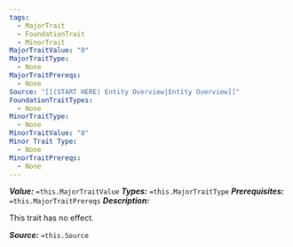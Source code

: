 ```yaml
---
tags:
  - MajorTrait
  - FoundationTrait
  - MinorTrait
MajorTraitValue: "0"
MajorTraitType:
  - None
MajorTraitPrereqs:
  - None
Source: "[[(START HERE) Entity Overview|Entity Overview]]"
FoundationTraitTypes:
  - None
MinorTraitType:
  - None
MinorTraitValue: "0"
Minor Trait Type:
  - None
MinorTraitPrereqs:
  - None
---
```

***Value:*** `=this.MajorTraitValue`
***Types:*** `=this.MajorTraitType`
***Prerequisites:*** `=this.MajorTraitPrereqs`
***Description:***

This trait has no effect.

***Source:*** `=this.Source`